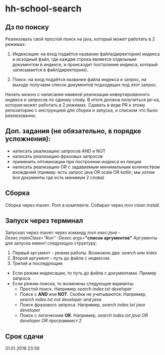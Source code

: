 # hh-school-search
## Дз по поиску 

Реализовать свой простой поиск на java, который может работать в 2 режимах:

1. Индексация: на вход подаётся название файла(директории) индекса и исходный файл, где каждая строка является отдельным документом в индексе, и происходит построение индекса, который записывается в файл(директорию). 

2. Поиск: на вход подаётся название файла индекса и запрос, на выходе получаем список документов подходящих под этот запрос.

Начать можно с написания наивной реализации инвертированного индекса и запросов по одному слову. В итоге должна получиться jar-ка, которая может работать в 2 режимах. Сдавать в виде PR к этому репозиторию с инструкцией для сборки и запуска, и списком что было реализованно. 

## Доп. задания (не обязательно, в порядке усложнения): 
* написать реализацию запросов AND и NOT
* написать реализацию фразовых запросов
* применить оптимизации при построении индекса из лекции
* написать реализацию OR с задаваемым минимальным количеством вхождений (пример: есть запрос java OR scala OR kotlin, мы хотим все документы где есть минимум 2 слова)

## Сборка
Сборка через maven. Pom в комплекте. Собирал через mvn *clean install*.

## Запуск через терминал
Запускал через maven через команду *mvn exec:java -Dexec.mainClass="Run" -Dexec.args=***"список аргументов"**
Аргументы для запуска имеют следующую структуру:
1. Первый аргумент - режим работы. Возможно два: *search* или *index*
2. Второй аргумент - путь до файла с индексом.
3. Третий и последующие
  * Если режим индексации, то путь до файла с документами. Пример запроса: 
  * Если режим поиска, то возможны следующие варианты:
    * Простой поиск. Например *search index.txt developer*
    * Поиск с **AND** или **NOT**. Скобки не учитываются. Например, *search index.txt not developer and java*
    * Поиск фразового запроса. Например, *search index.txt java developer*
    * Поиск с логическим **OR**. Например, *search index.txt java OR developer OR программист 2*

## Срок сдачи

31.01.2019 23:59
